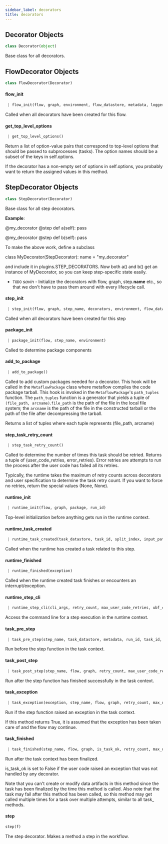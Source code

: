 ```yaml
---
sidebar_label: decorators
title: decorators
---
```


## Decorator Objects

```python
class Decorator(object)
```

Base class for all decorators.

## FlowDecorator Objects

```python
class FlowDecorator(Decorator)
```

#### flow\_init

```python
 | flow_init(flow, graph, environment, flow_datastore, metadata, logger, echo, options)
```

Called when all decorators have been created for this flow.

#### get\_top\_level\_options

```python
 | get_top_level_options()
```

Return a list of option-value pairs that correspond to top-level
options that should be passed to subprocesses (tasks). The option
names should be a subset of the keys in self.options.

If the decorator has a non-empty set of options in self.options, you
probably want to return the assigned values in this method.

## StepDecorator Objects

```python
class StepDecorator(Decorator)
```

Base class for all step decorators.

**Example**:

  
  @my_decorator
  @step
  def a(self):
  pass
  
  @my_decorator
  @step
  def b(self):
  pass
  
  To make the above work, define a subclass
  
  class MyDecorator(StepDecorator):
  name = &quot;my_decorator&quot;
  
  and include it in plugins.STEP_DECORATORS. Now both a() and b()
  get an instance of MyDecorator, so you can keep step-specific
  state easily.
  
- `TODO` _savin_ - Initialize the decorators with flow, graph,
  step.__name__ etc., so that we don&#x27;t have to
  pass them around with every lifecycle call.

#### step\_init

```python
 | step_init(flow, graph, step_name, decorators, environment, flow_datastore, logger)
```

Called when all decorators have been created for this step

#### package\_init

```python
 | package_init(flow, step_name, environment)
```

Called to determine package components

#### add\_to\_package

```python
 | add_to_package()
```

Called to add custom packages needed for a decorator. This hook will be
called in the `MetaflowPackage` class where metaflow compiles the code package
tarball. This hook is invoked in the `MetaflowPackage`&#x27;s `path_tuples`
function. The `path_tuples` function is a generator that yields a tuple of
`(file_path, arcname)`.`file_path` is the path of the file in the local file system;
the `arcname` is the path of the file in the constructed tarball or the path of the file
after decompressing the tarball.

Returns a list of tuples where each tuple represents (file_path, arcname)

#### step\_task\_retry\_count

```python
 | step_task_retry_count()
```

Called to determine the number of times this task should be retried.
Returns a tuple of (user_code_retries, error_retries). Error retries
are attempts to run the process after the user code has failed all
its retries.

Typically, the runtime takes the maximum of retry counts across
decorators and user specification to determine the task retry count.
If you want to force no retries, return the special values (None, None).

#### runtime\_init

```python
 | runtime_init(flow, graph, package, run_id)
```

Top-level initialization before anything gets run in the runtime
context.

#### runtime\_task\_created

```python
 | runtime_task_created(task_datastore, task_id, split_index, input_paths, is_cloned, ubf_context)
```

Called when the runtime has created a task related to this step.

#### runtime\_finished

```python
 | runtime_finished(exception)
```

Called when the runtime created task finishes or encounters an interrupt/exception.

#### runtime\_step\_cli

```python
 | runtime_step_cli(cli_args, retry_count, max_user_code_retries, ubf_context)
```

Access the command line for a step execution in the runtime context.

#### task\_pre\_step

```python
 | task_pre_step(step_name, task_datastore, metadata, run_id, task_id, flow, graph, retry_count, max_user_code_retries, ubf_context, inputs)
```

Run before the step function in the task context.

#### task\_post\_step

```python
 | task_post_step(step_name, flow, graph, retry_count, max_user_code_retries)
```

Run after the step function has finished successfully in the task
context.

#### task\_exception

```python
 | task_exception(exception, step_name, flow, graph, retry_count, max_user_code_retries)
```

Run if the step function raised an exception in the task context.

If this method returns True, it is assumed that the exception has
been taken care of and the flow may continue.

#### task\_finished

```python
 | task_finished(step_name, flow, graph, is_task_ok, retry_count, max_user_code_retries)
```

Run after the task context has been finalized.

is_task_ok is set to False if the user code raised an exception that
was not handled by any decorator.

Note that you can&#x27;t create or modify data artifacts in this method
since the task has been finalized by the time this method
is called. Also note that the task may fail after this method has been
called, so this method may get called multiple times for a task over
multiple attempts, similar to all task_ methods.

#### step

```python
step(f)
```

The step decorator. Makes a method a step in the workflow.


